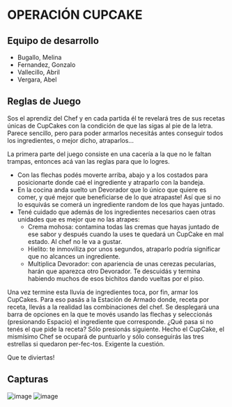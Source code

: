 # OPERACIÓN CUPCAKE

## Equipo de desarrollo

- Bugallo, Melina 
- Fernandez, Gonzalo
- Vallecillo, Abril
- Vergara, Abel


## Reglas de Juego

Sos el aprendiz del Chef y en cada partida él te revelará tres de sus recetas únicas de CupCakes con la condición de que las sigas al pie de la letra. Parece sencillo, pero para poder armarlos necesitás antes conseguir todos los ingredientes, o mejor dicho, atraparlos...

La primera parte del juego consiste en una cacería a la que no le faltan trampas, entonces acá van las reglas para que lo logres.
  - Con las flechas podés moverte arriba, abajo y a los costados para posicionarte donde caé el ingrediente y atraparlo con la bandeja.
  - En la cocina anda suelto un Devorador que lo único que quiere es comer, y qué mejor que beneficiarse de lo que atrapaste! Así que si no lo esquivás se comerá 
    un ingrediente random de los que hayas juntado.
  - Tené cuidado que además de los ingredientes necesarios caen otras unidades que es mejor que no las atrapes:
     - Crema mohosa: contamina todas las cremas que hayas juntado de ese sabor y después cuando la uses te quedará un CupCake en mal estado. Al chef no le va a 
       gustar.
     - Hielito: te inmoviliza por unos segundos, atraparlo podría significar que no alcances un ingrediente.
     - Multiplica Devorador: con apariencia de unas cerezas pecularias, harán que aparezca otro Devorador. Te descuidás y termina habiendo muchos de esos bichitos 
       dando vueltas por el piso.

Una vez termine esta lluvia de ingredientes toca, por fin, armar los CupCakes. Para eso pasás a la Estación de Armado donde, receta por receta, llevás a la realidad las combinaciones del chef. Se desplegará una barra de opciones en la que te movés usando las flechas y seleccionás (presionando Espacio) el ingrediente que corresponde. ¿Qué pasa si no tenés el que pide la receta? Sólo presionás siguiente.
Hecho el CupCake, el mismísimo Chef se ocupará de puntuarlo y sólo conseguirás las tres estrellas si quedaron per-fec-tos. Exigente la cuestión.

Que te diviertas!


## Capturas

![image](https://github.com/pdepjm/2023-o-tpi-game-mag-cake/assets/129804812/ea0d1079-54c4-4ea5-91e1-65dee3791dd3)
![image](https://github.com/pdepjm/2023-o-tpi-game-mag-cake/assets/129804812/a40dd8bd-409a-4777-89ed-5d95e0edfaa0)
